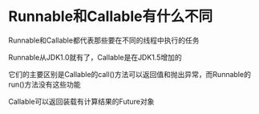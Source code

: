 # Runnable和Callable有什么不同
Runnable和Callable都代表那些要在不同的线程中执行的任务  

Runnable从JDK1.0就有了，Callable是在JDK1.5增加的  

它们的主要区别是Callable的call()方法可以返回值和抛出异常，而Runnable的run()方法没有这些功能  

Callable可以返回装载有计算结果的Future对象  
